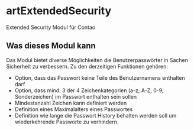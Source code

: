 artExtendedSecurity
===================

Extended Security Modul für Contao

Was dieses Modul kann
---------------------

Das Modul bietet diverse Möglichkeiten die Benutzerpasswörter in Sachen Sicherheit zu verbessern. Zu den derzeitigen Funktionen gehören:
- Option, dass das Passwort keine Teile des Benutzernamens enthalten darf
- Option, dass mind. 3 der 4 Zeichenkategorien (a-z; A-Z, 0-9, Sonderzeichen) im Passwort enthalten sein sollen
- Mindestanzahl Zeichen kann definiert werden
- Definition eines Maximalalters eines Passwortes
- Definition wie lange die Passwort History behalten werden soll um wiederkehrende Passworte zu verhindern.